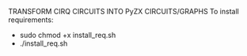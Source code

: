 TRANSFORM CIRQ CIRCUITS INTO PyZX CIRCUITS/GRAPHS
To install requirements:
- sudo chmod +x install_req.sh
- ./install_req.sh
